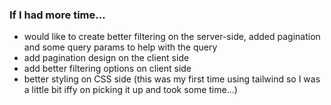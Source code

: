 ### If I had more time...

- would like to create better filtering on the server-side, added pagination and some query params to help with the query
- add pagination design on the client side
- add better filtering options on client side
- better styling on CSS side (this was my first time using tailwind so I was a little bit iffy on picking it up and took some time...)
